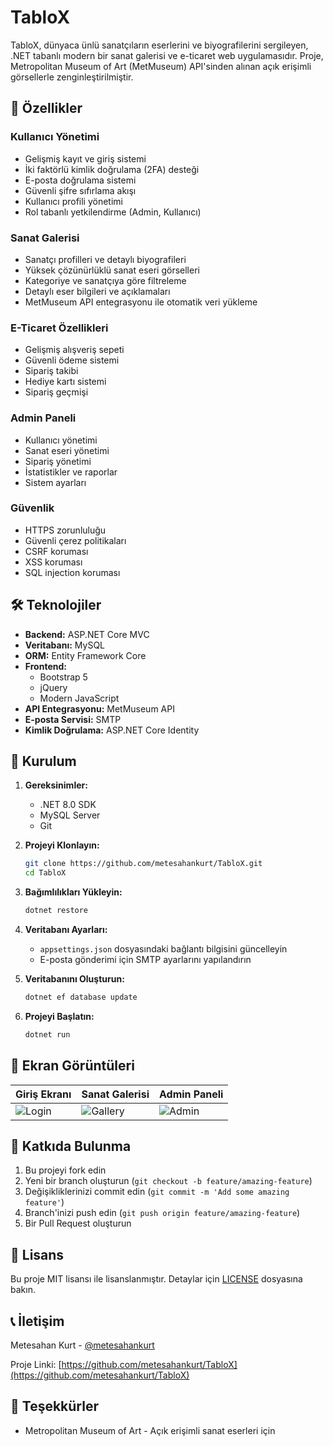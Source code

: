 # TabloX

TabloX, dünyaca ünlü sanatçıların eserlerini ve biyografilerini sergileyen, .NET tabanlı modern bir sanat galerisi ve e-ticaret web uygulamasıdır. Proje, Metropolitan Museum of Art (MetMuseum) API'sinden alınan açık erişimli görsellerle zenginleştirilmiştir.

## 🎨 Özellikler

### Kullanıcı Yönetimi
- Gelişmiş kayıt ve giriş sistemi
- İki faktörlü kimlik doğrulama (2FA) desteği
- E-posta doğrulama sistemi
- Güvenli şifre sıfırlama akışı
- Kullanıcı profili yönetimi
- Rol tabanlı yetkilendirme (Admin, Kullanıcı)

### Sanat Galerisi
- Sanatçı profilleri ve detaylı biyografileri
- Yüksek çözünürlüklü sanat eseri görselleri
- Kategoriye ve sanatçıya göre filtreleme
- Detaylı eser bilgileri ve açıklamaları
- MetMuseum API entegrasyonu ile otomatik veri yükleme

### E-Ticaret Özellikleri
- Gelişmiş alışveriş sepeti
- Güvenli ödeme sistemi
- Sipariş takibi
- Hediye kartı sistemi
- Sipariş geçmişi

### Admin Paneli
- Kullanıcı yönetimi
- Sanat eseri yönetimi
- Sipariş yönetimi
- İstatistikler ve raporlar
- Sistem ayarları

### Güvenlik
- HTTPS zorunluluğu
- Güvenli çerez politikaları
- CSRF koruması
- XSS koruması
- SQL injection koruması

## 🛠️ Teknolojiler

- **Backend:** ASP.NET Core MVC
- **Veritabanı:** MySQL
- **ORM:** Entity Framework Core
- **Frontend:** 
  - Bootstrap 5
  - jQuery
  - Modern JavaScript
- **API Entegrasyonu:** MetMuseum API
- **E-posta Servisi:** SMTP
- **Kimlik Doğrulama:** ASP.NET Core Identity

## 🚀 Kurulum

1. **Gereksinimler:**
   - .NET 8.0 SDK
   - MySQL Server
   - Git

2. **Projeyi Klonlayın:**
   ```bash
   git clone https://github.com/metesahankurt/TabloX.git
   cd TabloX
   ```

3. **Bağımlılıkları Yükleyin:**
   ```bash
   dotnet restore
   ```

4. **Veritabanı Ayarları:**
   - `appsettings.json` dosyasındaki bağlantı bilgisini güncelleyin
   - E-posta gönderimi için SMTP ayarlarını yapılandırın

5. **Veritabanını Oluşturun:**
   ```bash
   dotnet ef database update
   ```

6. **Projeyi Başlatın:**
   ```bash
   dotnet run
   ```

## 📱 Ekran Görüntüleri

| Giriş Ekranı | Sanat Galerisi | Admin Paneli |
|--------------|----------------|--------------|
| ![Login](/docs/screenshots/login.png) | ![Gallery](/docs/screenshots/gallery.png) | ![Admin](/docs/screenshots/admin.png) |

## 🤝 Katkıda Bulunma

1. Bu projeyi fork edin
2. Yeni bir branch oluşturun (`git checkout -b feature/amazing-feature`)
3. Değişikliklerinizi commit edin (`git commit -m 'Add some amazing feature'`)
4. Branch'inizi push edin (`git push origin feature/amazing-feature`)
5. Bir Pull Request oluşturun

## 📄 Lisans

Bu proje MIT lisansı ile lisanslanmıştır. Detaylar için [LICENSE](LICENSE) dosyasına bakın.

## 📞 İletişim

Metesahan Kurt - [@metesahankurt](https://github.com/metesahankurt)

Proje Linki: [https://github.com/metesahankurt/TabloX](https://github.com/metesahankurt/TabloX)

## 🙏 Teşekkürler

- Metropolitan Museum of Art - Açık erişimli sanat eserleri için
